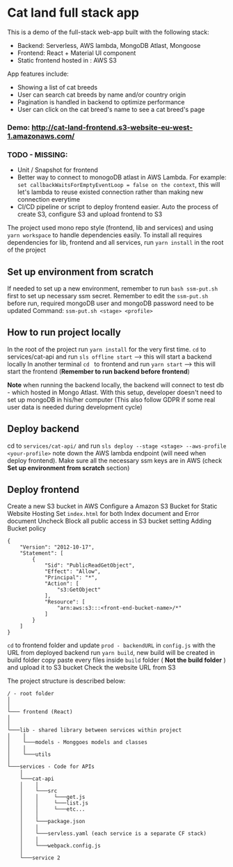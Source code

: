 # Cat land full stack app
This is a demo of the full-stack web-app built with the following stack: 
* Backend: Serverless, AWS lambda, MongoDB Atlast, Mongoose
* Frontend: React + Material UI component
* Static frontend hosted in : AWS S3

App features include: 
* Showing a list of cat breeds
* User can search cat breeds by name and/or country origin
* Pagination is handled in backend to optimize performance
* User can click on the cat breed's name to see a cat breed's page

### Demo: http://cat-land-frontend.s3-website-eu-west-1.amazonaws.com/

### TODO - MISSING: 
* Unit / Snapshot for frontend
* Better way to connect to monogoDB atlast in AWS Lambda. For example: `set callbackWaitsForEmptyEventLoop = false on the context`, this will let's lambda to reuse existed connection rather than making new connection everytime
* CI/CD pipeline or script to deploy frontend easier. Auto the process of create S3, configure S3 and upload frontend to S3

The project used mono repo style (frontend, lib and services) and using `yarn workspace` to handle dependencies easily. To install all requires dependencies for lib, frontend and all services, run `yarn install` in the root of the project


## Set up environment from scratch 
If needed to set up a new environment, remember to run `bash ssm-put.sh` first to set up necessary ssm secret. 
Remember to edit the `ssm-put.sh` before run, required mongoDB user and mongoDB password need to be updated
Command: `ssm-put.sh <stage> <profile>`

## How to run project locally
In the root of the project run `yarn install` for the very first time.
`cd` to services/cat-api and run  `sls offline start` --> this will start a backend locally
In another terminal `cd ` to frontend and run `yarn start` --> this will start the frontend (**Remember to run backend before frontend**)

**Note** when running the backend locally, the backend will connect to test db - which hosted in Mongo Atlast. With this setup, developer doesn't need to set up mongoDB in his/her computer (This also follow GDPR if some real user data is needed during development cycle)

## Deploy backend 
cd to  `services/cat-api/` and run `sls deploy --stage <stage> --aws-profile <your-profile>`
note down the AWS lambda endpoint (will need when deploy frontend). Make sure all the necessary ssm keys are in AWS (check **Set up environment from scratch** section) 

## Deploy frontend
Create a new S3 bucket in AWS
Configure a Amazon S3 Bucket for Static Website Hosting
Set `index.html` for both Index document and Error document
Uncheck Block all public access in S3 bucket setting
Adding Bucket policy
```
{
    "Version": "2012-10-17",
    "Statement": [
        {
            "Sid": "PublicReadGetObject",
            "Effect": "Allow",
            "Principal": "*",
            "Action": [
                "s3:GetObject"
            ],
            "Resource": [
                "arn:aws:s3:::<front-end-bucket-name>/*"
            ]
        }
    ]
} 
```

`cd` to frontend folder and update `prod - backendURL` in `config.js` with the URL from deployed backend
run `yarn build`, new build will be created in build folder
copy paste every files inside `build` folder ( **Not the build folder** ) and upload it to S3 bucket
Check the website URL from S3


The project structure is described below:
```
/ - root folder
│
│
└─── frontend (React)
│
│
└───lib - shared library between services within project
│    │
│    └───models - Monggoes models and classes 
│    │
│    └───utils
│
└───services - Code for APIs
    │
    └───cat-api
    │    │
    │    └───src
    │    │     └───get.js
    │    │     └───list.js
    │    │     └───etc...
    │    │
    │    └───package.json
    │    │
    │    └───servless.yaml (each service is a separate CF stack)
    │    │
    │    └───webpack.config.js
    │
    └───service 2

```
